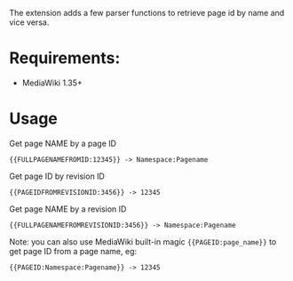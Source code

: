 The extension adds a few parser functions to retrieve page id by
name and vice versa.

# Requirements:

* MediaWiki 1.35+

# Usage

Get page NAME by a page ID

```
{{FULLPAGENAMEFROMID:12345}} -> Namespace:Pagename
```

Get page ID by revision ID

```
{{PAGEIDFROMREVISIONID:3456}} -> 12345
```

Get page NAME by a revision ID

```
{{FULLPAGENAMEFROMREVISIONID:3456}} -> Namespace:Pagename
```

Note: you can also use MediaWiki built-in magic `{{PAGEID:page_name}}`
to get page ID from a page name, eg:

```
{{PAGEID:Namespace:Pagename}} -> 12345
```
